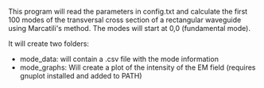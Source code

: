 This program will read the parameters in config.txt and calculate the first 100 modes of the transversal cross section
of a rectangular waveguide using Marcatili's method. The modes will start at 0,0 (fundamental mode).

It will create two folders:
- mode_data: will contain a .csv file with the mode information
- mode_graphs: Will create a plot of the intensity of the EM field (requires gnuplot installed and added to PATH)

